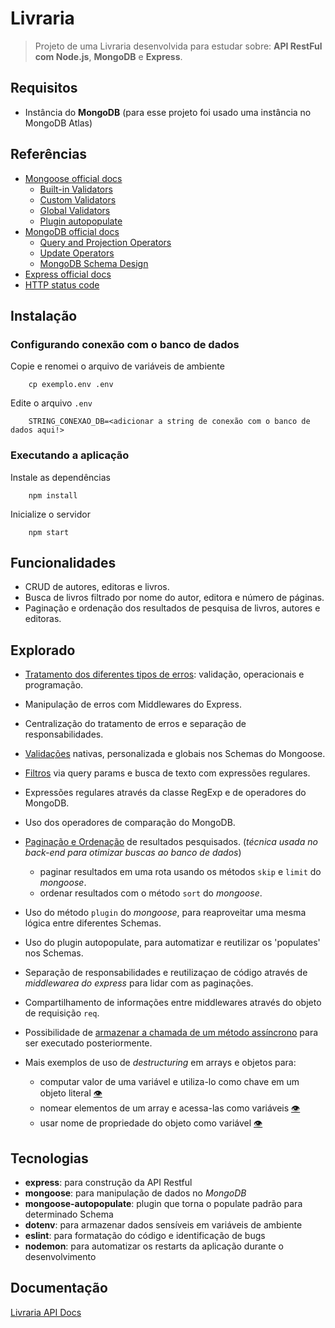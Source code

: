 # Livraria

> Projeto de uma Livraria desenvolvida para estudar sobre: **API RestFul com Node.js**, **MongoDB** e **Express**.


## Requisitos

- Instância do **MongoDB** (para esse projeto foi usado uma instância no MongoDB Atlas)


## Referências

- [Mongoose official docs](https://mongoosejs.com/docs/)
    - [Built-in Validators](https://mongoosejs.com/docs/validation.html#built-in-validators)
    - [Custom Validators](https://mongoosejs.com/docs/validation.html#custom-validators)
    - [Global Validators](https://mongoosejs.com/docs/validation.html#global-schematype-validation)
    - [Plugin autopopulate](https://plugins.mongoosejs.io/plugins/autopopulate)
- [MongoDB official docs](https://www.mongodb.com/docs/)
    - [Query and Projection Operators](https://www.mongodb.com/docs/manual/reference/operator/query/)
    - [Update Operators](https://www.mongodb.com/docs/manual/reference/operator/update/)
    - [MongoDB Schema Design](https://www.mongodb.com/blog/post/6-rules-of-thumb-for-mongodb-schema-design)
- [Express official docs](https://expressjs.com/)
- [HTTP status code](https://developer.mozilla.org/pt-BR/docs/Web/HTTP/Status)


## Instalação

### Configurando conexão com o banco de dados

Copie e renomei o arquivo de variáveis de ambiente

```
    cp exemplo.env .env
```
Edite o arquivo `.env`

```
    STRING_CONEXAO_DB=<adicionar a string de conexão com o banco de dados aqui!>
```

### Executando a aplicação
Instale as dependências

```
    npm install
```
Inicialize o servidor

```
    npm start
```

## Funcionalidades

- CRUD de autores, editoras e livros.
- Busca de livros filtrado por nome do autor, editora e número de páginas.
- Paginação e ordenação dos resultados de pesquisa de livros, autores e editoras.


## Explorado

- [Tratamento dos diferentes tipos de erros](https://github.com/jeff-pedro/learn-node-mongoose/tree/02-tratando_erros): validação, operacionais e programação.
- Manipulação de erros com Middlewares do Express.
- Centralização do tratamento de erros e separação de responsabilidades.
- [Validações](https://github.com/jeff-pedro/learn-node-mongoose/tree/03-validando_dados) nativas, personalizada e globais nos Schemas do Mongoose.
- [Filtros](https://github.com/jeff-pedro/learn-node-mongoose/tree/04-buscas_e_filtros) via query params e busca de texto com expressões regulares.
- Expressões regulares através da classe RegExp e de operadores do MongoDB.
- Uso dos operadores de comparação do MongoDB.
- [Paginação e Ordenação](https://github.com/jeff-pedro/learn-node-mongoose/tree/05-implementando_pagincao) de resultados pesquisados. (_técnica usada no back-end para otimizar buscas ao banco de dados_)
    - paginar resultados em uma rota usando os métodos `skip` e `limit` do _mongoose_.
    - ordenar resultados com o método `sort` do _mongoose_.
- Uso do método `plugin` do _mongoose_, para reaproveitar uma mesma lógica entre diferentes Schemas.
- Uso do plugin autopopulate, para automatizar e reutilizar os 'populates' nos Schemas.
- Separação de responsabilidades e reutilizaçao de código através de _middlewarea do express_ para lidar com as paginações.
- Compartilhamento de informações entre middlewares através do objeto de requisição `req`.
- Possibilidade de [armazenar a chamada de um método assíncrono](https://github.com/jeff-pedro/learn-node-mongoose/blob/05-implementando_paginacao/src/controllers/livroController.js#LL8C9-L8C9) para ser executado posteriormente.

- Mais exemplos de uso de _destructuring_ em arrays e objetos para:
    - computar valor de uma variável e utiliza-lo como chave em um objeto literal [:eye:](https://github.com/jeff-pedro/learn-node-mongoose/blob/05-implementando_paginacao/src/middlewares/paginar.js#L16)
    - nomear elementos de um array e acessa-las como variáveis [:eye:](https://github.com/jeff-pedro/learn-node-mongoose/blob/05-implementando_paginacao/src/middlewares/paginar.js#LL6C3-L6C3)
    - usar nome de propriedade do objeto como variável [:eye:](https://github.com/jeff-pedro/learn-node-mongoose/blob/05-implementando_paginacao/src/middlewares/paginar.js#L12)


## Tecnologias

- **express**: para construção da API Restful
- **mongoose**: para manipulação de dados no *MongoDB*
- **mongoose-autopopulate**: plugin que torna o populate padrão para determinado Schema 
- **dotenv**: para armazenar dados sensíveis em variáveis de ambiente
- **eslint**: para formatação do código e identificação de bugs
- **nodemon**: para automatizar os restarts da aplicação durante o desenvolvimento

## Documentação

[Livraria API Docs](https://documenter.getpostman.com/view/22093498/2s93sgVVfN)

